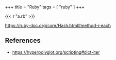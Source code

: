 +++
title = "Ruby"
tags = [ "ruby" ]
+++

{{< r "a.rb" >}}

<https://ruby-doc.org/core/Hash.html#method-i-each>

## References

- <https://hyperpolyglot.org/scripting#dict-iter>
